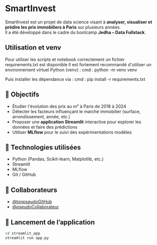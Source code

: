 # SmartInvest

SmartInvest est un projet de data science visant à **analyser, visualiser et prédire les prix immobiliers à Paris** sur plusieurs années.  
Il a été développé dans le cadre du bootcamp **Jedha – Data Fullstack**.

## Utilisation et venv

Pour utiliser les scripts et notebook correctement un fichier requirements.txt est disponible
Il est fortement recommandé d'utiliser un environnement virtuel Python (venv) :
cmd : python -m venv venv

Puis installer les dépendance via : 
cmd : pip install -r requirements.txt


## 🎯 Objectifs

- Étudier l'évolution des prix au m² à Paris de 2018 à 2024
- Détecter les facteurs influençant le marché immobilier (surface, arrondissement, année, etc.)
- Proposer une **application Streamlit** interactive pour explorer les données et faire des prédictions
- Utiliser **MLflow** pour le suivi des expérimentations modèles

<!-- ## 📁 Structure du projet

SmartInvest/
├── README.md # Présentation du projet
├── data/ # Données brutes et nettoyées
├── notebooks/ # Notebooks d'analyse et ML
├── streamlit_app/ # Code de l'application Streamlit
├── mlflow/ # Dossier de tracking MLflow
├── models/ # Modèles sauvegardés (.pkl)
├── requirements.txt # Librairies nécessaires
└── .gitignore # Fichiers à exclure du versionning -->


## 🔧 Technologies utilisées

- Python (Pandas, Scikit-learn, Matplotlib, etc.)
- Streamlit
- MLflow
- Git / GitHub

## 👥 Collaborateurs

- [@tonpseudoGitHub](https://github.com/tonpseudoGitHub)
- [@pseudoCollaborateur](https://github.com/pseudoCollaborateur)

## 🚀 Lancement de l’application

```bash
cd streamlit_app
streamlit run app.py
